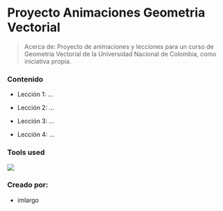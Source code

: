 # Proyecto Animaciones Geometria Vectorial

> Acerca de: Proyecto de animaciones y lecciones para un curso de Geometría Vectorial de la Universidad Nacional de Colombia, como iniciativa propia.

### Contenido

- Lección 1: ...

- Lección 2: ...

- Lección 3: ...

- Lección 4: ...

### Tools used

<a href="https://skillicons.dev">
  <img src="https://skillicons.dev/icons?i=python,git,github,vscode&theme=dark" />
</a>

### Creado por:
- imlargo